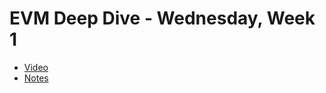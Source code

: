 # EVM Deep Dive - Wednesday, Week 1

- [Video](https://youtu.be/O0R9ifwJ_60?list=PLfEHHr3qexv_4Q4n8rDdQ9_-UN_KGHVK4)
- [Notes](https://solidity.bootcampnotes.xyz/lesson3.html#/)
